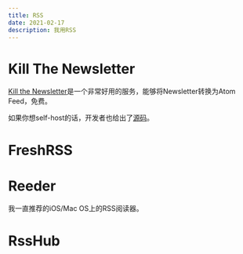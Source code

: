 ```yaml
---
title: RSS
date: 2021-02-17
description: 我用RSS
---
```

# Kill The Newsletter
[Kill the Newsletter](https://kill-the-newsletter.com/)是一个非常好用的服务，能够将Newsletter转换为Atom Feed，免费。

如果你想self-host的话，开发者也给出了[源码](https://github.com/leafac/kill-the-newsletter.com)。

# FreshRSS

# Reeder
我一直推荐的iOS/Mac OS上的RSS阅读器。

# RssHub